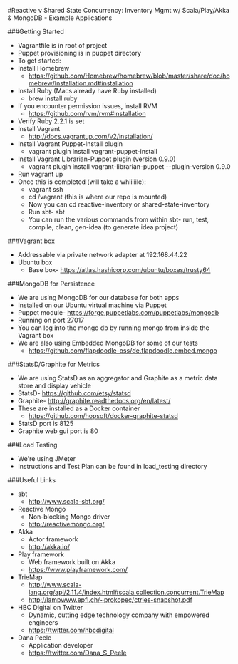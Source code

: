 #Reactive v Shared State Concurrency: Inventory Mgmt w/ Scala/Play/Akka & MongoDB - Example Applications

###Getting Started

- Vagrantfile is in root of project
- Puppet provisioning is in puppet directory
- To get started:
- Install Homebrew
  - https://github.com/Homebrew/homebrew/blob/master/share/doc/homebrew/Installation.md#installation
- Install Ruby (Macs already have Ruby installed) 
  - brew install ruby
- If you encounter permission issues, install RVM 
  - https://github.com/rvm/rvm#installation
- Verify Ruby 2.2.1 is set
- Install Vagrant
  - http://docs.vagrantup.com/v2/installation/
- Install Vagrant Puppet-Install plugin
  - vagrant plugin install vagrant-puppet-install 
- Install Vagrant Librarian-Puppet plugin (version 0.9.0)
  - vagrant plugin install vagrant-librarian-puppet --plugin-version 0.9.0 
- Run vagrant up
- Once this is completed (will take a whiiiiile):
  - vagrant ssh
  - cd /vagrant (this is where our repo is mounted)
  - Now you can cd reactive-inventory or shared-state-inventory
  - Run sbt- sbt
  - You can run the various commands from within sbt- run, test, compile, clean, gen-idea (to generate idea project)

###Vagrant box
- Addressable via private network adapter at 192.168.44.22
- Ubuntu box
  - Base box- https://atlas.hashicorp.com/ubuntu/boxes/trusty64

###MongoDB for Persistence
- We are using MongoDB for our database for both apps
- Installed on our Ubuntu virtual machine via Puppet
- Puppet module- https://forge.puppetlabs.com/puppetlabs/mongodb
- Running on port 27017
- You can log into the mongo db by running mongo from inside the Vagrant box
- We are also using Embedded MongoDB for some of our tests
  - https://github.com/flapdoodle-oss/de.flapdoodle.embed.mongo

###StatsD/Graphite for Metrics
- We are using StatsD as an aggregator and Graphite as a metric data store and display vehicle
- StatsD- https://github.com/etsy/statsd
- Graphite- http://graphite.readthedocs.org/en/latest/
- These are installed as a Docker container
  - https://github.com/hopsoft/docker-graphite-statsd
- StatsD port is 8125
- Graphite web gui port is 80

###Load Testing
- We're using JMeter
- Instructions and Test Plan can be found in load_testing directory

###Useful Links
- sbt
  - http://www.scala-sbt.org/
- Reactive Mongo
  - Non-blocking Mongo driver 
  - http://reactivemongo.org/ 
- Akka
  - Actor framework
  - http://akka.io/
- Play framework
  - Web framework built on Akka
  - https://www.playframework.com/
- TrieMap
  - http://www.scala-lang.org/api/2.11.4/index.html#scala.collection.concurrent.TrieMap 
  - http://lampwww.epfl.ch/~prokopec/ctries-snapshot.pdf 
- HBC Digital on Twitter
  - Dynamic, cutting edge technology company with empowered engineers
  - https://twitter.com/hbcdigital
- Dana Peele
  - Application developer
  - https://twitter.com/Dana_S_Peele
